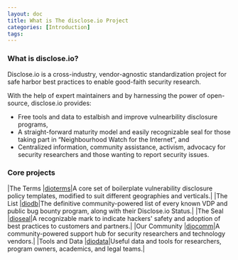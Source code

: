 ```yaml
---
layout: doc
title: What is The disclose.io Project
categories: [Introduction]
tags: 
---
```

### What is disclose.io?

Disclose.io is a cross-industry, vendor-agnostic standardization project for safe harbor best practices to enable good-faith security research.

With the help of expert maintainers and by harnessing the power of open-source, disclose.io provides:

-   Free tools and data to estalbish and improve vulnearbility disclosure programs,
-   A straight-forward maturity model and easily recognizable seal for those taking part in “Neighbourhood Watch for the Internet”, and
-   Centralized information, community assistance, activism, advocacy for security researchers and those wanting to report security issues.

### Core projects

|The Terms |[dioterms](https://github.com/disclose/dioterms)|A core set of boilerplate vulnerability disclosure policy templates, modified to suit different geographies and verticals.|
|The List |[diodb](https://github.com/disclose/diodb)|The definitive community-powered list of every known VDP and public bug bounty program, along with their Disclose.io Status.|
|The Seal |[dioseal](https://github.com/disclose/dioseal)|A recognizable mark to indicate hackers' safety and adoption of best practices to customers and partners.|
|Our Community |[diocomm](https://community.disclose.io)|A community-powered support hub for security researchers and technology vendors.|
|Tools and Data |[diodata](https://github.com/disclose/diodata)|Useful data and tools for researchers, program owners, academics, and legal teams.|
